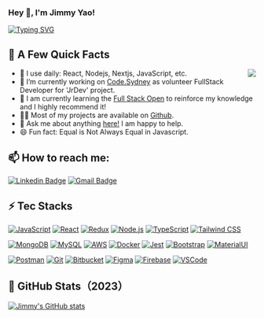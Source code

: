 ### Hey 👋, I'm Jimmy Yao!

[![Typing SVG](https://readme-typing-svg.demolab.com/?lines=Welcome+to+my+Github+homepage;I'm+a+FullStack+Developer)](https://git.io/typing-svg)


## 🎉 A Few Quick Facts

<img align="right" src="https://media1.giphy.com/media/13HgwGsXF0aiGY/giphy.gif" />
<ul>
  <li>🔭 I use daily: React, Nodejs, Nextjs, JavaScript, etc.</li>
  <li>🌱 I’m currently working on <a target="_blank" href="https://www.code.sydney/">Code.Sydney</a> as volunteer FullStack Developer for 'JrDev' project.</li>
  <li>🧐 I am currently learning the <a target="_blank" href="https://fullstackopen.com/en/">Full Stack Open</a> to reinforce my knowledge and I highly recommend it!</li>
  <li>👨‍💻 Most of my projects are available on <a target="_blank" href="https://github.com/JIMMY-YA0">Github</a>.</li>
  <li>💬 Ask me about anything <a target="_blank" href="https://github.com/JIMMY-YA0/JIMMY-YA0/issues">here!</a> I am happy to help.</li>
  <li>😄 Fun fact: Equal is Not Always Equal in Javascript.
</ul>

## 📫 How to reach me:
[![Linkedin Badge](https://img.shields.io/badge/-JimmyYao-blue?style=plastic&logo=Linkedin&logoColor=white&link=https://www.linkedin.com/in/jimmy-yao-cs/)](https://www.linkedin.com/in/jimmy-yao-cs/)
[![Gmail Badge](https://img.shields.io/badge/-jimmyyaocs@gmail.com-c14438?style=plastic&logo=Gmail&logoColor=white&link=mailto:jimmyyaocs@gmail.com)](mailto:jimmyyaocs@gmail.com)

## ⚡ Tec Stacks
[![JavaScript](https://img.shields.io/badge/-JavaScript-yellow?style=flat-square&logo=javascript)]()
[![React](https://img.shields.io/badge/-React-blue?style=flat-square&logo=react)]()
[![Redux](https://img.shields.io/badge/-Redux-purple?style=flat-square&logo=redux)]()
[![Node.js](https://img.shields.io/badge/-Node.js-green?style=flat-square&logo=node-dot-js)]()
[![TypeScript](https://img.shields.io/badge/-TypeScript-blue?style=flat-square&logo=typescript)]()
[![Tailwind CSS](https://img.shields.io/badge/-Tailwind_CSS-blue?style=flat-square&logo=tailwind-css)]()

[![MongoDB](https://img.shields.io/badge/-MongoDB-green?style=flat-square&logo=mongodb)]()
[![MySQL](https://img.shields.io/badge/-MySQL-blue?style=flat-square&logo=mysql)]()
[![AWS](https://img.shields.io/badge/-AWS-orange?style=flat-square&logo=amazon-aws)]()
[![Docker](https://img.shields.io/badge/-Docker-blue?style=flat-square&logo=docker)]()
[![Jest](https://img.shields.io/badge/-Jest-red?style=flat-square&logo=jest)]()
[![Bootstrap](https://img.shields.io/badge/-Bootstrap-purple?style=flat-square&logo=bootstrap)]()
[![MaterialUI](https://img.shields.io/badge/-MaterialUI-blue?style=flat-square&logo=material-ui)]()

[![Postman](https://img.shields.io/badge/-Postman-orange?style=flat-square&logo=postman)]()
[![Git](https://img.shields.io/badge/-Git-black?style=flat-square&logo=git)]()
[![Bitbucket](https://img.shields.io/badge/-Bitbucket-blue?style=flat-square&logo=bitbucket)]()
[![Figma](https://img.shields.io/badge/-Figma-purple?style=flat-square&logo=figma)]()
[![Firebase](https://img.shields.io/badge/-Firebase-yellow?style=flat-square&logo=firebase)]()
[![VSCode](https://img.shields.io/badge/-VSCode-blue?style=flat-square&logo=visual-studio-code)]()

## 🚀 GitHub Stats（2023）

[![Jimmy's GitHub stats](https://github-readme-stats.vercel.app/api?username=JIMMY-YA0&hide=stars&count_private=true&show_icons=true&theme=swift)](https://github.com/anuraghazra/github-readme-stats)

